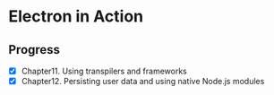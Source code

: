 # Electron in Action

## Progress

- [x] Chapter11. Using transpilers and frameworks
- [x] Chapter12. Persisting user data and using native Node.js modules
